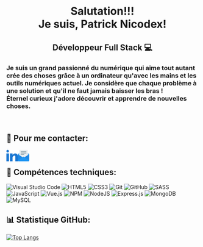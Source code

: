 <h1 align="center"> Salutation!!!  
<br> Je suis, Patrick Nicodex!</h1>
<h2 align='center' >Développeur Full Stack 💻</h2>
  
 <h3 aligne= center>Je suis un grand passionné du numérique qui aime tout autant crée des choses grâce à un ordinateur qu'avec les mains et les outils numériques actuel. Je considère que chaque problème à une solution et qu'il ne faut jamais baisser les bras !
  <br> Éternel curieux j'adore découvrir et apprendre de nouvelles choses.</h3>
  <br>
  
  ## 📠 Pour me contacter:
  <a href="https://linkedin.com/in/NCDX"><img align="left" src="images/linkedin.png" alt="Patrick Nicodex | LinkedIn" width="30px"/></a>
  <a href="mailto:patricknicodex@gmail.com"><img align="left" src="images/email.png" alt="Patrick Nicodex | Email" width="30px"/></a>
  <br>

  ## 🦾 Compétences techniques:
  ![Visual Studio Code](https://img.shields.io/badge/VisualStudioCode-0078d7.svg?style=for-the-badge&logo=visual-studio-code&logoColor=white)
  ![HTML5](https://img.shields.io/badge/html5-%23E34F26.svg?style=for-the-badge&logo=html5&logoColor=white)
  ![CSS3](https://img.shields.io/badge/css3-%231572B6.svg?style=for-the-badge&logo=css3&logoColor=white)
  ![Git](https://img.shields.io/badge/git-%23F05033.svg?style=for-the-badge&logo=git&logoColor=white)
  ![GitHub](https://img.shields.io/badge/github-%23121011.svg?style=for-the-badge&logo=github&logoColor=white)
  ![SASS](https://img.shields.io/badge/SASS-hotpink.svg?style=for-the-badge&logo=SASS&logoColor=white)
  ![JavaScript](https://img.shields.io/badge/javascript-%23323330.svg?style=for-the-badge&logo=javascript&logoColor=%23F7DF1E)
  ![Vue.js](https://img.shields.io/badge/vuejs-%2335495e.svg?style=for-the-badge&logo=vuedotjs&logoColor=%234FC08D)
  ![NPM](https://img.shields.io/badge/NPM-%23000000.svg?style=for-the-badge&logo=npm&logoColor=white)
  ![NodeJS](https://img.shields.io/badge/node.js-6DA55F?style=for-the-badge&logo=node.js&logoColor=white)
  ![Express.js](https://img.shields.io/badge/express.js-%23404d59.svg?style=for-the-badge&logo=express&logoColor=%2361DAFB)
  ![MongoDB](https://img.shields.io/badge/MongoDB-%234ea94b.svg?style=for-the-badge&logo=mongodb&logoColor=white)
  ![MySQL](https://img.shields.io/badge/mysql-%2300f.svg?style=for-the-badge&logo=mysql&logoColor=white)
  <br>
  
  ## 📊 Statistique GitHub:

[![Top Langs](https://github-readme-stats.vercel.app/api/top-langs/?username=PatrickNCDX&layout=compact)](https://github.com/PatrickNCDX/github-readme-stats)
<!-- ![Anurag's GitHub stats](https://github-readme-stats.vercel.app/api?username=PatrickNCDX&show_icons=true) -->
